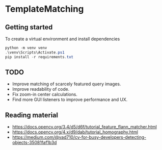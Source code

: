 # TemplateMatching

## Getting started
To create a virtual environment and install dependencies
```powershell
python -m venv venv
.\venv\Scripts\Activate.ps1
pip install -r requirements.txt
```

## TODO
* Improve matching of scarcely featured query images.
* Improve readability of code.
* Fix zoom-in center calculations.
* Find more GUI listeners to improve performance and UX.

## Reading material
* https://docs.opencv.org/3.4/d5/d6f/tutorial_feature_flann_matcher.html
* https://docs.opencv.org/4.x/d9/dab/tutorial_homography.html
* https://medium.com/@vad710/cv-for-busy-developers-detecting-objects-35081faf1b3d
